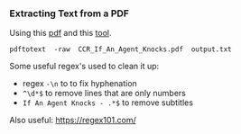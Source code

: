 

### Extracting Text from a PDF

Using this [pdf](https://ccrjustice.org/sites/default/files/assets/files/CCR_If_An_Agent_Knocks.pdf
) and this [tool](http://www.foolabs.com/xpdf/home.html).

```
pdftotext  -raw  CCR_If_An_Agent_Knocks.pdf  output.txt
```

Some useful regex's used to clean it up:

* regex `-\n` to to fix hyphenation
* `^\d*$` to remove lines that are only numbers
* `If An Agent Knocks - .*$` to remove subtitles

Also useful: https://regex101.com/
